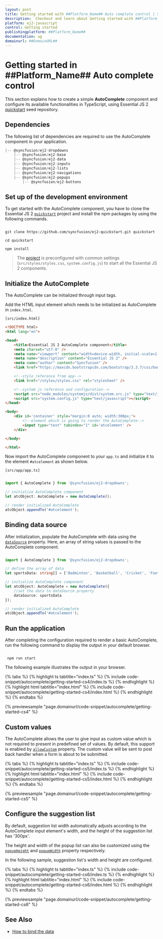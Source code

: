 ```yaml
---
layout: post
title: Getting started with ##Platform_Name## Auto complete control | Syncfusion
description:  Checkout and learn about Getting started with ##Platform_Name## Auto complete control of Syncfusion Essential JS 2 and more details.
platform: ej2-javascript
control: Getting started 
publishingplatform: ##Platform_Name##
documentation: ug
domainurl: ##DomainURL##
---
```


# Getting started in ##Platform_Name## Auto complete control

This section explains how to create a simple **AutoComplete** component and configure its available functionalities in TypeScript, using Essential JS 2 [quickstart](https://github.com/syncfusion/ej2-quickstart.git) seed repository.

## Dependencies

The following list of dependencies are required to use the AutoComplete component in your application.

```javascript
|-- @syncfusion/ej2-dropdowns
    |-- @syncfusion/ej2-base
    |-- @syncfusion/ej2-data
    |-- @syncfusion/ej2-inputs
    |-- @syncfusion/ej2-lists
    |-- @syncfusion/ej2-navigations
    |-- @syncfusion/ej2-popups
        |-- @syncfusion/ej2-buttons
```

## Set up of the development environment

To get started with the AutoComplete component, you have to clone the Essential JS 2
[`quickstart`](https://github.com/syncfusion/ej2-quickstart.git) project and install the npm packages by using the following commands.

```

git clone https://github.com/syncfusion/ej2-quickstart.git quickstart

cd quickstart

npm install

```

>The [project](https://github.com/syncfusion/ej2-quickstart.git) is preconfigured with common settings (`src/styles/styles.css`, `system.config.js`) to start all the Essential JS 2 components.

## Initialize the AutoComplete

The AutoComplete can be initialized through input tags.

Add the HTML input element which needs to be initialized as AutoComplete in `index.html`.

`[src/index.html]`

```html
<!DOCTYPE html>
<html lang="en">

<head>
    <title>Essential JS 2 AutoComplete component</title>
    <meta charset="utf-8" />
    <meta name="viewport" content="width=device-width, initial-scale=1.0, user-scalable=no" />
    <meta name="description" content="Essential JS 2" />
    <meta name="author" content="Syncfusion" />
    <link href="https://maxcdn.bootstrapcdn.com/bootstrap/3.3.7/css/bootstrap.min.css" rel="stylesheet" />

    <!--style reference from app-->
    <link href="/styles/styles.css" rel="stylesheet" />

    <!--system js reference and configuration-->
    <script src="node_modules/systemjs/dist/system.src.js" type="text/javascript"></script>
    <script src="system.config.js" type="text/javascript"></script>
</head>

<body>
    <div id='container' style="margin:0 auto; width:300px;">
        <!--element which is going to render the AutoComplete-->
        <input type="text" tabindex="1" id='atcelement' />
    </div>

</body>

</html>
```

Now import the AutoComplete component to your `app.ts` and initialize it to the element `#atcelement` as
shown below.

`[src/app/app.ts]`

```ts

import { AutoComplete } from '@syncfusion/ej2-dropdowns';

// initialize AutoComplete component
let atcObject: AutoComplete = new AutoComplete();

// render initialized AutoComplete
atcObject.appendTo('#atcelement');

```

## Binding data source

After initialization, populate the AutoComplete with data using the [`dataSource`](/api/auto-complete/#datasource) property. Here, an array of string values is passed to the AutoComplete component.

```ts

import { AutoComplete } from '@syncfusion/ej2-dropdowns';

// define the array of data
let sportsData: string[] = ['Badminton', 'Basketball', 'Cricket', 'Football', 'Golf', 'Gymnastics', 'Hockey', 'Rugby', 'Snooker', 'Tennis'];

// initialize AutoComplete component
let atcObject: AutoComplete = new AutoComplete({
    //set the data to dataSource property
    dataSource: sportsData
});

// render initialized AutoComplete
atcObject.appendTo('#atcelement');

```

## Run the application

After completing the configuration required to render a basic AutoComplete, run the following command to display the output in your default browser.

```

 npm run start

```

The following example illustrates the output in your browser.

{% tabs %}
{% highlight ts tabtitle="index.ts" %}
{% include code-snippet/autocomplete/getting-started-cs4/index.ts %}
{% endhighlight %}
{% highlight html tabtitle="index.html" %}
{% include code-snippet/autocomplete/getting-started-cs4/index.html %}
{% endhighlight %}
{% endtabs %}
          
{% previewsample "page.domainurl/code-snippet/autocomplete/getting-started-cs4" %}

## Custom values

The AutoComplete allows the user to give input as custom value which is not required to present in predefined set of values. By default, this support is enabled by [`allowCustom`](/api/auto-complete/#allowcustom) property. The custom value will be sent to post back handler when a form
is about to be submitted.

{% tabs %}
{% highlight ts tabtitle="index.ts" %}
{% include code-snippet/autocomplete/getting-started-cs5/index.ts %}
{% endhighlight %}
{% highlight html tabtitle="index.html" %}
{% include code-snippet/autocomplete/getting-started-cs5/index.html %}
{% endhighlight %}
{% endtabs %}
          
{% previewsample "page.domainurl/code-snippet/autocomplete/getting-started-cs5" %}

## Configure the suggestion list

By default, suggestion list width automatically adjusts according to the AutoComplete input element's width, and the height of the suggestion list has '300px'.

The height and width of the popup list can also be customized using the [`popupHeight`](/api/auto-complete/#popupheight) and [`popupWidth`](/api/auto-complete/#popupwidth) property respectively.

In the following sample, suggestion list's width and height are configured.

{% tabs %}
{% highlight ts tabtitle="index.ts" %}
{% include code-snippet/autocomplete/getting-started-cs6/index.ts %}
{% endhighlight %}
{% highlight html tabtitle="index.html" %}
{% include code-snippet/autocomplete/getting-started-cs6/index.html %}
{% endhighlight %}
{% endtabs %}
          
{% previewsample "page.domainurl/code-snippet/autocomplete/getting-started-cs6" %}

## See Also

* [How to bind the data](./data-binding)